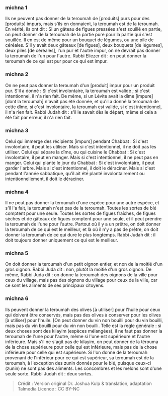 
### michna 1
Ils ne peuvent pas donner de la teroumah de [produits] purs pour des [produits] impurs, mais s'ils en donnaient, la teroumah est de la teroumah. En vérité, ils ont dit : Si un gâteau de figues pressées s'est souillé en partie, on peut donner de la teroumah de la partie pure pour la partie qui s'est souillée. Il en est de même pour un bouquet de légumes, ou une pile de céréales. S'il y avait deux gâteaux [de figues], deux bouquets [de légumes], deux piles [de céréales], l'un pur et l'autre impur, on ne devrait pas donner la teroumah de l'un pour l'autre. Rabbi Eliezer dit : on peut donner la teroumah de ce qui est pur pour ce qui est impur.

### michna 2
On ne peut pas donner la teroumah d'un [produit] impur pour un produit pur. S'il a donné : Si c'est involontaire, la teroumah est valide ; si c'est intentionnel, il n'a rien fait. De même, si un Lévite avait la dîme [impure] [dont la teroumah] n'avait pas été donnée, et qu'il a donné la teroumah de cette dîme, si c'est involontaire, la teroumah est valide, si c'est intentionnel, il n'a rien fait. Rabbi Judah dit : s'il le savait dès le départ, même si cela a été fait par erreur, il n'a rien fait.

### michna 3
Celui qui immerge des récipients [impurs] pendant Chabbat : Si c'est involontaire, il peut les utiliser. Mais si c'est intentionnel, il ne doit pas les utiliser. Celui qui sépare la dîme, ou qui cuisine le Chabbat : Si c'est involontaire, il peut en manger. Mais si c'est intentionnel, il ne peut pas en manger. Celui qui plante le jour du Chabbat : Si c'est involontaire, il peut garder l'arbre. Mais si c'est intentionnel, il doit le déraciner. Mais si c'est pendant l'année sabbatique, qu'il ait été planté involontairement ou intentionnellement, il doit le déraciner.

### michna 4
Il ne peut pas donner la teroumah d'une espèce pour une autre espèce, et s'il l'a fait, la teroumah n'est pas de la teroumah. Toutes les sortes de blé comptent pour une seule. Toutes les sortes de figues fraîches, de figues sèches et de gâteaux de figues comptent pour une seule, et il peut prendre la teroumah de l'une pour l'autre. Partout où il y a un prêtre, on doit donner la teroumah de ce qui est le meilleur, et là où il n'y a pas de prêtre, on doit donner la teroumah de ce qui dure le plus longtemps. Rabbi Judah dit : il doit toujours donner uniquement ce qui est le meilleur.

### michna 5
On doit donner la teroumah d'un petit oignon entier, et non de la moitié d'un gros oignon. Rabbi Juda dit : non, plutôt la moitié d'un gros oignon. De même, Rabbi Juda dit : on donne la teroumah des oignons de la ville pour ceux du village, mais pas des oignons du village pour ceux de la ville, car ce sont les aliments de ses principaux citoyens.

### michna 6
Ils peuvent donner la teroumah des olives [à utiliser] pour l'huile pour ceux qui doivent être conservés, mais pas des olives à conserver pour les olives [à utiliser] pour l'huile. [On peut donner du vin non bouilli pour du vin bouilli, mais pas du vin bouilli pour du vin non bouilli. Telle est la règle générale : si deux choses sont des kilayim (espèces mélangées), il ne faut pas donner la teroumah de l'une pour l'autre, même si l'une est supérieure et l'autre inférieure. Mais s'il ne s'agit pas de kilayim, on peut donner de la térouma de la chose supérieure pour celle qui est inférieure, mais pas de la chose inférieure pour celle qui est supérieure. Si l'on donne de la teroumah provenant de l'inférieur pour ce qui est supérieur, sa teroumah est de la teroumah, à l'exception des zunin donnés pour le blé, puisque ceux-ci (zunin) ne sont pas des aliments. Les concombres et les melons sont d'une seule sorte. Rabbi Judah dit : deux sortes.

>Crédit : Version original Dr. Joshua Kulp & translation, adaptation Talmedia
>Licence : CC BY-NC